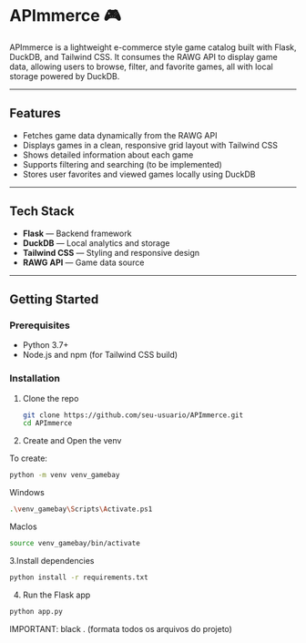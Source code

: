 # APImmerce 🎮

APImmerce is a lightweight e-commerce style game catalog built with Flask, DuckDB, and Tailwind CSS. It consumes the RAWG API to display game data, allowing users to browse, filter, and favorite games, all with local storage powered by DuckDB.

---

## Features

- Fetches game data dynamically from the RAWG API
- Displays games in a clean, responsive grid layout with Tailwind CSS
- Shows detailed information about each game
- Supports filtering and searching (to be implemented)
- Stores user favorites and viewed games locally using DuckDB

---

## Tech Stack

- **Flask** — Backend framework
- **DuckDB** — Local analytics and storage
- **Tailwind CSS** — Styling and responsive design
- **RAWG API** — Game data source

---

## Getting Started

### Prerequisites

- Python 3.7+
- Node.js and npm (for Tailwind CSS build)

### Installation

1. Clone the repo

   ```bash
   git clone https://github.com/seu-usuario/APImmerce.git
   cd APImmerce
   ```

2. Create and Open the venv

To create:

```bash
python -m venv venv_gamebay
```

Windows

```bash :
.\venv_gamebay\Scripts\Activate.ps1
```

MacIos

```bash
source venv_gamebay/bin/activate
```

3.Install dependencies

```bash
python install -r requirements.txt
```

4. Run the Flask app

```bash
python app.py
```

IMPORTANT: black . (formata todos os arquivos do projeto)

